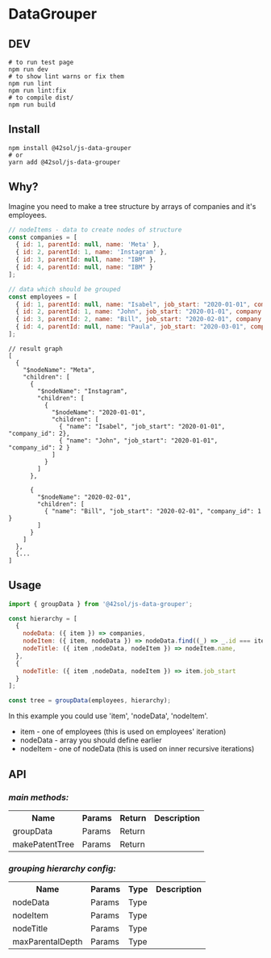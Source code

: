 # DataGrouper

## DEV
```shell
# to run test page
npm run dev
# to show lint warns or fix them
npm run lint
npm run lint:fix
# to compile dist/
npm run build
```

## Install
```shell
npm install @42sol/js-data-grouper
# or
yarn add @42sol/js-data-grouper
```

## Why?
Imagine you need to make a tree structure by arrays of companies and it's employees.

```javascript
// nodeItems - data to create nodes of structure
const companies = [
  { id: 1, parentId: null, name: 'Meta' },
  { id: 2, parentId: 1, name: 'Instagram' },
  { id: 3, parentId: null, name: "IBM" },
  { id: 4, parentId: null, name: "IBM" }
];

// data which should be grouped
const employees = [
  { id: 1, parentId: null, name: "Isabel", job_start: "2020-01-01", company: 'Instagram' },
  { id: 2, parentId: 1, name: "John", job_start: "2020-01-01", company: 'Instagram' },
  { id: 3, parentId: 2, name: "Bill", job_start: "2020-02-01", company: 'Meta' },
  { id: 4, parentId: null, name: "Paula", job_start: "2020-03-01", company: 'IBM' }
];
```

```
// result graph
[
  {
    "$nodeName": "Meta",
    "children": [
      {
        "$nodeName": "Instagram",
        "children": [
          {
            "$nodeName": "2020-01-01",
            "children": [
              { "name": "Isabel", "job_start": "2020-01-01", "company_id": 2},
              { "name": "John", "job_start": "2020-01-01", "company_id": 2 }
            ]
          }
        ]
      },

      {
        "$nodeName": "2020-02-01",
        "children": [
          { "name": "Bill", "job_start": "2020-02-01", "company_id": 1 }
        ]
      }
    ]
  },
  {...
]
```

## Usage

```javascript
import { groupData } from '@42sol/js-data-grouper';

const hierarchy = [
  {
    nodeData: ({ item }) => companies,
    nodeItem: ({ item, nodeData }) => nodeData.find((_) => _.id === item.company_id),
    nodeTitle: ({ item ,nodeData, nodeItem }) => nodeItem.name,
  },
  {
    nodeTitle: ({ item ,nodeData, nodeItem }) => item.job_start
  }
];

const tree = groupData(employees, hierarchy);
```

In this example you could use 'item', 'nodeData', 'nodeItem'.
- item - one of employees (this is used on employees' iteration)
- nodeData - array you should define earlier
- nodeItem - one of nodeData (this is used on inner recursive iterations)

## API
### *main methods:*
<table>
  <tr><th>Name</th><th>Params</th><th>Return</th><th>Description</th></tr>
  <tr><td>groupData</td><td>Params</td><td>Return</td><td></td></tr>
  <tr><td>makePatentTree</td><td>Params</td><td>Return</td><td></td></tr>
</table>

### *grouping hierarchy config:*
<table>
  <tr><th>Name</th><th>Params</th><th>Type</th><th>Description</th></tr>
  <tr><td>nodeData</td><td>Params</td><td>Type</td><td></td></tr>
  <tr><td>nodeItem</td><td>Params</td><td>Type</td><td></td></tr>
  <tr><td>nodeTitle</td><td>Params</td><td>Type</td><td></td></tr>
  <tr><td>maxParentalDepth</td><td>Params</td><td>Type</td><td></td></tr>
</table>
